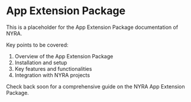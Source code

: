 # App Extension Package

This is a placeholder for the App Extension Package documentation of NYRA.

Key points to be covered:
1. Overview of the App Extension Package
2. Installation and setup
3. Key features and functionalities
4. Integration with NYRA projects

Check back soon for a comprehensive guide on the NYRA App Extension Package.

